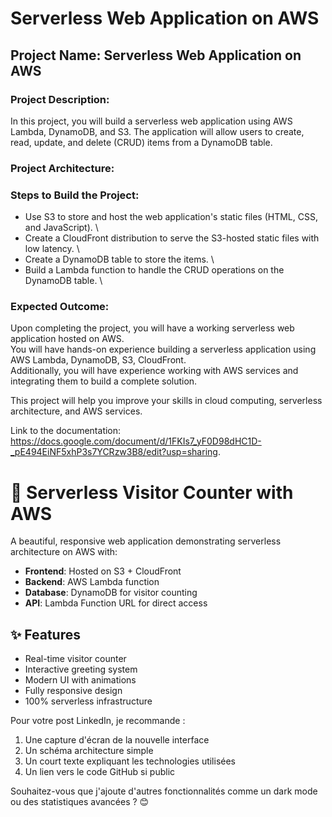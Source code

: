 # Serverless Web Application on AWS

## Project Name: Serverless Web Application on AWS

### Project Description:

In this project, you will build a serverless web application using AWS Lambda, DynamoDB, and S3. The application will allow users to create, read, update, and delete (CRUD) items from a DynamoDB table.

### Project Architecture:

<!-- ![Serverless Web Application on AWS Architecture](https://user-images.githubusercontent.com/66474973/228492073-5cd3d975-3439-4ce4-b109-fb33997df3c3.png) -->

### Steps to Build the Project:

* Use S3 to store and host the web application's static files (HTML, CSS, and JavaScript). \
* Create a CloudFront distribution to serve the S3-hosted static files with low latency. \
* Create a DynamoDB table to store the items. \
* Build a Lambda function to handle the CRUD operations on the DynamoDB table. \

### Expected Outcome:

Upon completing the project, you will have a working serverless web application hosted on AWS. \
You will have hands-on experience building a serverless application using AWS Lambda, DynamoDB, S3, CloudFront. \
Additionally, you will have experience working with AWS services and integrating them to build a complete solution.

This project will help you improve your skills in cloud computing, serverless architecture, and AWS services.

Link to the documentation: https://docs.google.com/document/d/1FKIs7_yF0D98dHC1D-_pE494EiNF5xhP3s7YCRzw3B8/edit?usp=sharing. 



# 🌟 Serverless Visitor Counter with AWS

A beautiful, responsive web application demonstrating serverless architecture on AWS with:
- **Frontend**: Hosted on S3 + CloudFront
- **Backend**: AWS Lambda function
- **Database**: DynamoDB for visitor counting
- **API**: Lambda Function URL for direct access

## ✨ Features
- Real-time visitor counter
- Interactive greeting system
- Modern UI with animations
- Fully responsive design
- 100% serverless infrastructure



Pour votre post LinkedIn, je recommande :
1. Une capture d'écran de la nouvelle interface
2. Un schéma architecture simple
3. Un court texte expliquant les technologies utilisées
4. Un lien vers le code GitHub si public

Souhaitez-vous que j'ajoute d'autres fonctionnalités comme un dark mode ou des statistiques avancées ? 😊    
